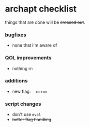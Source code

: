 # archapt checklist
things that are done will be ~~crossed out~~.

### bugfixes
- none that i'm aware of

### QOL improvements
- nothing rn

### additions
- new flag: `--norun`

### script changes
- don't use `eval`
- ~~better flag handling~~
